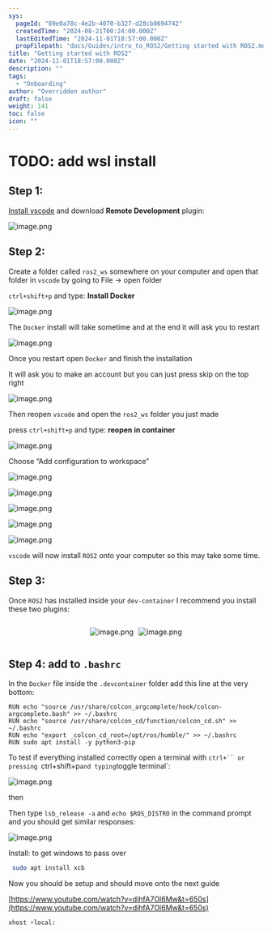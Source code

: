 ```yaml
---
sys:
  pageId: "89e0a78c-4e2b-4070-b327-d28cb0694742"
  createdTime: "2024-08-21T00:24:00.000Z"
  lastEditedTime: "2024-11-01T18:57:00.000Z"
  propFilepath: "docs/Guides/intro_to_ROS2/Getting started with ROS2.md"
title: "Getting started with ROS2"
date: "2024-11-01T18:57:00.000Z"
description: ""
tags:
  - "Onboarding"
author: "Overridden author"
draft: false
weight: 141
toc: false
icon: ""
---
```


# TODO: add wsl install

## Step 1:

[Install vscode](https://code.visualstudio.com/download) and download **Remote Development** plugin:

![image.png](https://prod-files-secure.s3.us-west-2.amazonaws.com/d518164a-d88e-44d1-a4ee-3adb3bd8bce0/efb52993-1881-4a40-b95e-6f020334f022/image.png?X-Amz-Algorithm=AWS4-HMAC-SHA256&X-Amz-Content-Sha256=UNSIGNED-PAYLOAD&X-Amz-Credential=ASIAZI2LB466TRZ7QNOK%2F20250403%2Fus-west-2%2Fs3%2Faws4_request&X-Amz-Date=20250403T070903Z&X-Amz-Expires=3600&X-Amz-Security-Token=IQoJb3JpZ2luX2VjEH8aCXVzLXdlc3QtMiJIMEYCIQDEdzudUovNyMAc7HAbQBtPTh5VJeDtPYNJtIVCxSGn2gIhAJhAnf9OgjJv5J%2BgtuolPTA3Jw80RS9NpsbmCTR8TqO5KogECOj%2F%2F%2F%2F%2F%2F%2F%2F%2F%2FwEQABoMNjM3NDIzMTgzODA1Igz7PVSnjDENvrtgITwq3AMRgBHv8ETBuDIJuOZi4ahouI2MER7uLsr7%2F3Ehp9KoKOAojmMNhp%2FyqITlTP6klwsJvKkeaxu%2FeT8LbKexoJwPD%2BneYo051tnRKvwHQ%2Bb9%2BFN2BZsk%2B%2FolhKNWzSgt%2BX0facmslPVefBle2VA9R%2F%2BzLzcv6nLl21uyzpGz%2BtCSucq9X7pMT0xrI8A%2F86dkV9fMEOzu9f%2FN26PKL0twiTlYLt6Ob88jLulCAPaP8tPYoW7eDDZ18EFIZ0O5Ty7H1EgbloiRyoBGXBGMvl2imJx2ICiZKkc7cWE%2BmEHq9rdR2Z6NkBJtDNX9d4VX0LFri27lC%2FGIyl7Hym7Stv2xgBoCjAbXn1n%2BG3eZ%2B2ZiMu2WhEhnIeQyqw2zxSj%2FDqRsZjDfG%2B%2BzOqOjAPwbiZmUhlciQ3EXKR6zpRmDKP0pUam8PLhHiDgF0amaw7kHpAljbMkvWrGm20%2Fh4pL7deWV%2Bj%2Fl8TmjybxI45EH2iVKO57B3imcdIJf6YA6ocyeGgW%2Boc4m7dTSgXQ32xeSahq8tPD%2Fg6lmMcCS%2Bb7zHCsBg2ic2r6AIYsrGIbJpQHv17Udykh3yRmjLMcpIiNuq2I7ugxcKKUi4qaEFAOVSg7%2BkvxMR2%2B5WKhw%2B3NMV8H8pDDv4Li%2FBjqkAYVCST8oKm3OIXpKxAf7qv4fODwe89CzgybP3oQbRwIw4In3nGT7bYSCbEQwwh4MKtINuixhmiChDIBUl3WFA3RkfNtES8kbynPdZeXd%2FOBy7GvDzekfdi0w4oM18sgTW%2F1sbgrE35niWD%2FeIxumQ3cdjubtSHKK8vrcqObCD9BRdXSsu%2BOivu4iIhAIRP95tFVbcbTG9wUv1xLQGYOtetl%2FQV78&X-Amz-Signature=10ae40ef6eb595a41999302e4b5a957cdca610364b2f7cf4de72aae223d5f74c&X-Amz-SignedHeaders=host&x-id=GetObject)

## Step 2:

Create a folder called `ros2_ws` somewhere on your computer and open that folder in `vscode` by going to File → open folder 

`ctrl+shift+p` and type: **Install Docker**

![image.png](https://prod-files-secure.s3.us-west-2.amazonaws.com/d518164a-d88e-44d1-a4ee-3adb3bd8bce0/2269dc0e-1cd5-47ff-bceb-c04ad9b2eab0/image.png?X-Amz-Algorithm=AWS4-HMAC-SHA256&X-Amz-Content-Sha256=UNSIGNED-PAYLOAD&X-Amz-Credential=ASIAZI2LB466TRZ7QNOK%2F20250403%2Fus-west-2%2Fs3%2Faws4_request&X-Amz-Date=20250403T070903Z&X-Amz-Expires=3600&X-Amz-Security-Token=IQoJb3JpZ2luX2VjEH8aCXVzLXdlc3QtMiJIMEYCIQDEdzudUovNyMAc7HAbQBtPTh5VJeDtPYNJtIVCxSGn2gIhAJhAnf9OgjJv5J%2BgtuolPTA3Jw80RS9NpsbmCTR8TqO5KogECOj%2F%2F%2F%2F%2F%2F%2F%2F%2F%2FwEQABoMNjM3NDIzMTgzODA1Igz7PVSnjDENvrtgITwq3AMRgBHv8ETBuDIJuOZi4ahouI2MER7uLsr7%2F3Ehp9KoKOAojmMNhp%2FyqITlTP6klwsJvKkeaxu%2FeT8LbKexoJwPD%2BneYo051tnRKvwHQ%2Bb9%2BFN2BZsk%2B%2FolhKNWzSgt%2BX0facmslPVefBle2VA9R%2F%2BzLzcv6nLl21uyzpGz%2BtCSucq9X7pMT0xrI8A%2F86dkV9fMEOzu9f%2FN26PKL0twiTlYLt6Ob88jLulCAPaP8tPYoW7eDDZ18EFIZ0O5Ty7H1EgbloiRyoBGXBGMvl2imJx2ICiZKkc7cWE%2BmEHq9rdR2Z6NkBJtDNX9d4VX0LFri27lC%2FGIyl7Hym7Stv2xgBoCjAbXn1n%2BG3eZ%2B2ZiMu2WhEhnIeQyqw2zxSj%2FDqRsZjDfG%2B%2BzOqOjAPwbiZmUhlciQ3EXKR6zpRmDKP0pUam8PLhHiDgF0amaw7kHpAljbMkvWrGm20%2Fh4pL7deWV%2Bj%2Fl8TmjybxI45EH2iVKO57B3imcdIJf6YA6ocyeGgW%2Boc4m7dTSgXQ32xeSahq8tPD%2Fg6lmMcCS%2Bb7zHCsBg2ic2r6AIYsrGIbJpQHv17Udykh3yRmjLMcpIiNuq2I7ugxcKKUi4qaEFAOVSg7%2BkvxMR2%2B5WKhw%2B3NMV8H8pDDv4Li%2FBjqkAYVCST8oKm3OIXpKxAf7qv4fODwe89CzgybP3oQbRwIw4In3nGT7bYSCbEQwwh4MKtINuixhmiChDIBUl3WFA3RkfNtES8kbynPdZeXd%2FOBy7GvDzekfdi0w4oM18sgTW%2F1sbgrE35niWD%2FeIxumQ3cdjubtSHKK8vrcqObCD9BRdXSsu%2BOivu4iIhAIRP95tFVbcbTG9wUv1xLQGYOtetl%2FQV78&X-Amz-Signature=87db9d8a9bf9dc1ccea3eee588ea0b67d96dca8e36b4b0622b3beb37a96a79c0&X-Amz-SignedHeaders=host&x-id=GetObject)

The `Docker` install will take sometime and at the end it will ask you to restart

![image.png](https://prod-files-secure.s3.us-west-2.amazonaws.com/d518164a-d88e-44d1-a4ee-3adb3bd8bce0/ed233f78-be33-4b1f-b89c-9c346c0e961e/image.png?X-Amz-Algorithm=AWS4-HMAC-SHA256&X-Amz-Content-Sha256=UNSIGNED-PAYLOAD&X-Amz-Credential=ASIAZI2LB466TRZ7QNOK%2F20250403%2Fus-west-2%2Fs3%2Faws4_request&X-Amz-Date=20250403T070903Z&X-Amz-Expires=3600&X-Amz-Security-Token=IQoJb3JpZ2luX2VjEH8aCXVzLXdlc3QtMiJIMEYCIQDEdzudUovNyMAc7HAbQBtPTh5VJeDtPYNJtIVCxSGn2gIhAJhAnf9OgjJv5J%2BgtuolPTA3Jw80RS9NpsbmCTR8TqO5KogECOj%2F%2F%2F%2F%2F%2F%2F%2F%2F%2FwEQABoMNjM3NDIzMTgzODA1Igz7PVSnjDENvrtgITwq3AMRgBHv8ETBuDIJuOZi4ahouI2MER7uLsr7%2F3Ehp9KoKOAojmMNhp%2FyqITlTP6klwsJvKkeaxu%2FeT8LbKexoJwPD%2BneYo051tnRKvwHQ%2Bb9%2BFN2BZsk%2B%2FolhKNWzSgt%2BX0facmslPVefBle2VA9R%2F%2BzLzcv6nLl21uyzpGz%2BtCSucq9X7pMT0xrI8A%2F86dkV9fMEOzu9f%2FN26PKL0twiTlYLt6Ob88jLulCAPaP8tPYoW7eDDZ18EFIZ0O5Ty7H1EgbloiRyoBGXBGMvl2imJx2ICiZKkc7cWE%2BmEHq9rdR2Z6NkBJtDNX9d4VX0LFri27lC%2FGIyl7Hym7Stv2xgBoCjAbXn1n%2BG3eZ%2B2ZiMu2WhEhnIeQyqw2zxSj%2FDqRsZjDfG%2B%2BzOqOjAPwbiZmUhlciQ3EXKR6zpRmDKP0pUam8PLhHiDgF0amaw7kHpAljbMkvWrGm20%2Fh4pL7deWV%2Bj%2Fl8TmjybxI45EH2iVKO57B3imcdIJf6YA6ocyeGgW%2Boc4m7dTSgXQ32xeSahq8tPD%2Fg6lmMcCS%2Bb7zHCsBg2ic2r6AIYsrGIbJpQHv17Udykh3yRmjLMcpIiNuq2I7ugxcKKUi4qaEFAOVSg7%2BkvxMR2%2B5WKhw%2B3NMV8H8pDDv4Li%2FBjqkAYVCST8oKm3OIXpKxAf7qv4fODwe89CzgybP3oQbRwIw4In3nGT7bYSCbEQwwh4MKtINuixhmiChDIBUl3WFA3RkfNtES8kbynPdZeXd%2FOBy7GvDzekfdi0w4oM18sgTW%2F1sbgrE35niWD%2FeIxumQ3cdjubtSHKK8vrcqObCD9BRdXSsu%2BOivu4iIhAIRP95tFVbcbTG9wUv1xLQGYOtetl%2FQV78&X-Amz-Signature=b0b9b7c2b06e6256b2882a7d79392de8509be60f35d4ea3fc282fcc5c4ce0039&X-Amz-SignedHeaders=host&x-id=GetObject)

Once you restart open `Docker` and finish the installation

It will ask you to make an account but you can just press skip on the top right

![image.png](https://prod-files-secure.s3.us-west-2.amazonaws.com/d518164a-d88e-44d1-a4ee-3adb3bd8bce0/21010ad9-1659-4fd9-9f59-9932a09b2a3d/image.png?X-Amz-Algorithm=AWS4-HMAC-SHA256&X-Amz-Content-Sha256=UNSIGNED-PAYLOAD&X-Amz-Credential=ASIAZI2LB466TRZ7QNOK%2F20250403%2Fus-west-2%2Fs3%2Faws4_request&X-Amz-Date=20250403T070903Z&X-Amz-Expires=3600&X-Amz-Security-Token=IQoJb3JpZ2luX2VjEH8aCXVzLXdlc3QtMiJIMEYCIQDEdzudUovNyMAc7HAbQBtPTh5VJeDtPYNJtIVCxSGn2gIhAJhAnf9OgjJv5J%2BgtuolPTA3Jw80RS9NpsbmCTR8TqO5KogECOj%2F%2F%2F%2F%2F%2F%2F%2F%2F%2FwEQABoMNjM3NDIzMTgzODA1Igz7PVSnjDENvrtgITwq3AMRgBHv8ETBuDIJuOZi4ahouI2MER7uLsr7%2F3Ehp9KoKOAojmMNhp%2FyqITlTP6klwsJvKkeaxu%2FeT8LbKexoJwPD%2BneYo051tnRKvwHQ%2Bb9%2BFN2BZsk%2B%2FolhKNWzSgt%2BX0facmslPVefBle2VA9R%2F%2BzLzcv6nLl21uyzpGz%2BtCSucq9X7pMT0xrI8A%2F86dkV9fMEOzu9f%2FN26PKL0twiTlYLt6Ob88jLulCAPaP8tPYoW7eDDZ18EFIZ0O5Ty7H1EgbloiRyoBGXBGMvl2imJx2ICiZKkc7cWE%2BmEHq9rdR2Z6NkBJtDNX9d4VX0LFri27lC%2FGIyl7Hym7Stv2xgBoCjAbXn1n%2BG3eZ%2B2ZiMu2WhEhnIeQyqw2zxSj%2FDqRsZjDfG%2B%2BzOqOjAPwbiZmUhlciQ3EXKR6zpRmDKP0pUam8PLhHiDgF0amaw7kHpAljbMkvWrGm20%2Fh4pL7deWV%2Bj%2Fl8TmjybxI45EH2iVKO57B3imcdIJf6YA6ocyeGgW%2Boc4m7dTSgXQ32xeSahq8tPD%2Fg6lmMcCS%2Bb7zHCsBg2ic2r6AIYsrGIbJpQHv17Udykh3yRmjLMcpIiNuq2I7ugxcKKUi4qaEFAOVSg7%2BkvxMR2%2B5WKhw%2B3NMV8H8pDDv4Li%2FBjqkAYVCST8oKm3OIXpKxAf7qv4fODwe89CzgybP3oQbRwIw4In3nGT7bYSCbEQwwh4MKtINuixhmiChDIBUl3WFA3RkfNtES8kbynPdZeXd%2FOBy7GvDzekfdi0w4oM18sgTW%2F1sbgrE35niWD%2FeIxumQ3cdjubtSHKK8vrcqObCD9BRdXSsu%2BOivu4iIhAIRP95tFVbcbTG9wUv1xLQGYOtetl%2FQV78&X-Amz-Signature=f50af72398f16ba297e6c2c539062f85131085d831de660e501d5e4de7f25fce&X-Amz-SignedHeaders=host&x-id=GetObject)

Then reopen `vscode` and open the `ros2_ws` folder you just made

press `ctrl+shift+p` and type: **reopen in container**

![image.png](https://prod-files-secure.s3.us-west-2.amazonaws.com/d518164a-d88e-44d1-a4ee-3adb3bd8bce0/4e93b8c2-41ad-488c-8095-c74205196118/image.png?X-Amz-Algorithm=AWS4-HMAC-SHA256&X-Amz-Content-Sha256=UNSIGNED-PAYLOAD&X-Amz-Credential=ASIAZI2LB466TRZ7QNOK%2F20250403%2Fus-west-2%2Fs3%2Faws4_request&X-Amz-Date=20250403T070903Z&X-Amz-Expires=3600&X-Amz-Security-Token=IQoJb3JpZ2luX2VjEH8aCXVzLXdlc3QtMiJIMEYCIQDEdzudUovNyMAc7HAbQBtPTh5VJeDtPYNJtIVCxSGn2gIhAJhAnf9OgjJv5J%2BgtuolPTA3Jw80RS9NpsbmCTR8TqO5KogECOj%2F%2F%2F%2F%2F%2F%2F%2F%2F%2FwEQABoMNjM3NDIzMTgzODA1Igz7PVSnjDENvrtgITwq3AMRgBHv8ETBuDIJuOZi4ahouI2MER7uLsr7%2F3Ehp9KoKOAojmMNhp%2FyqITlTP6klwsJvKkeaxu%2FeT8LbKexoJwPD%2BneYo051tnRKvwHQ%2Bb9%2BFN2BZsk%2B%2FolhKNWzSgt%2BX0facmslPVefBle2VA9R%2F%2BzLzcv6nLl21uyzpGz%2BtCSucq9X7pMT0xrI8A%2F86dkV9fMEOzu9f%2FN26PKL0twiTlYLt6Ob88jLulCAPaP8tPYoW7eDDZ18EFIZ0O5Ty7H1EgbloiRyoBGXBGMvl2imJx2ICiZKkc7cWE%2BmEHq9rdR2Z6NkBJtDNX9d4VX0LFri27lC%2FGIyl7Hym7Stv2xgBoCjAbXn1n%2BG3eZ%2B2ZiMu2WhEhnIeQyqw2zxSj%2FDqRsZjDfG%2B%2BzOqOjAPwbiZmUhlciQ3EXKR6zpRmDKP0pUam8PLhHiDgF0amaw7kHpAljbMkvWrGm20%2Fh4pL7deWV%2Bj%2Fl8TmjybxI45EH2iVKO57B3imcdIJf6YA6ocyeGgW%2Boc4m7dTSgXQ32xeSahq8tPD%2Fg6lmMcCS%2Bb7zHCsBg2ic2r6AIYsrGIbJpQHv17Udykh3yRmjLMcpIiNuq2I7ugxcKKUi4qaEFAOVSg7%2BkvxMR2%2B5WKhw%2B3NMV8H8pDDv4Li%2FBjqkAYVCST8oKm3OIXpKxAf7qv4fODwe89CzgybP3oQbRwIw4In3nGT7bYSCbEQwwh4MKtINuixhmiChDIBUl3WFA3RkfNtES8kbynPdZeXd%2FOBy7GvDzekfdi0w4oM18sgTW%2F1sbgrE35niWD%2FeIxumQ3cdjubtSHKK8vrcqObCD9BRdXSsu%2BOivu4iIhAIRP95tFVbcbTG9wUv1xLQGYOtetl%2FQV78&X-Amz-Signature=3a2609e5755633e18c0ba166c14d9a2440971102b95b8e373b9a18c8f17b3e13&X-Amz-SignedHeaders=host&x-id=GetObject)

Choose “Add configuration to workspace”

![image.png](https://prod-files-secure.s3.us-west-2.amazonaws.com/d518164a-d88e-44d1-a4ee-3adb3bd8bce0/9560b282-5060-4989-ba37-97e7b2c22476/image.png?X-Amz-Algorithm=AWS4-HMAC-SHA256&X-Amz-Content-Sha256=UNSIGNED-PAYLOAD&X-Amz-Credential=ASIAZI2LB466TRZ7QNOK%2F20250403%2Fus-west-2%2Fs3%2Faws4_request&X-Amz-Date=20250403T070903Z&X-Amz-Expires=3600&X-Amz-Security-Token=IQoJb3JpZ2luX2VjEH8aCXVzLXdlc3QtMiJIMEYCIQDEdzudUovNyMAc7HAbQBtPTh5VJeDtPYNJtIVCxSGn2gIhAJhAnf9OgjJv5J%2BgtuolPTA3Jw80RS9NpsbmCTR8TqO5KogECOj%2F%2F%2F%2F%2F%2F%2F%2F%2F%2FwEQABoMNjM3NDIzMTgzODA1Igz7PVSnjDENvrtgITwq3AMRgBHv8ETBuDIJuOZi4ahouI2MER7uLsr7%2F3Ehp9KoKOAojmMNhp%2FyqITlTP6klwsJvKkeaxu%2FeT8LbKexoJwPD%2BneYo051tnRKvwHQ%2Bb9%2BFN2BZsk%2B%2FolhKNWzSgt%2BX0facmslPVefBle2VA9R%2F%2BzLzcv6nLl21uyzpGz%2BtCSucq9X7pMT0xrI8A%2F86dkV9fMEOzu9f%2FN26PKL0twiTlYLt6Ob88jLulCAPaP8tPYoW7eDDZ18EFIZ0O5Ty7H1EgbloiRyoBGXBGMvl2imJx2ICiZKkc7cWE%2BmEHq9rdR2Z6NkBJtDNX9d4VX0LFri27lC%2FGIyl7Hym7Stv2xgBoCjAbXn1n%2BG3eZ%2B2ZiMu2WhEhnIeQyqw2zxSj%2FDqRsZjDfG%2B%2BzOqOjAPwbiZmUhlciQ3EXKR6zpRmDKP0pUam8PLhHiDgF0amaw7kHpAljbMkvWrGm20%2Fh4pL7deWV%2Bj%2Fl8TmjybxI45EH2iVKO57B3imcdIJf6YA6ocyeGgW%2Boc4m7dTSgXQ32xeSahq8tPD%2Fg6lmMcCS%2Bb7zHCsBg2ic2r6AIYsrGIbJpQHv17Udykh3yRmjLMcpIiNuq2I7ugxcKKUi4qaEFAOVSg7%2BkvxMR2%2B5WKhw%2B3NMV8H8pDDv4Li%2FBjqkAYVCST8oKm3OIXpKxAf7qv4fODwe89CzgybP3oQbRwIw4In3nGT7bYSCbEQwwh4MKtINuixhmiChDIBUl3WFA3RkfNtES8kbynPdZeXd%2FOBy7GvDzekfdi0w4oM18sgTW%2F1sbgrE35niWD%2FeIxumQ3cdjubtSHKK8vrcqObCD9BRdXSsu%2BOivu4iIhAIRP95tFVbcbTG9wUv1xLQGYOtetl%2FQV78&X-Amz-Signature=0033af3b78ea75f8d003a6f88e95204aa9d886952ba998dd19c4a133668bd419&X-Amz-SignedHeaders=host&x-id=GetObject)

![image.png](https://prod-files-secure.s3.us-west-2.amazonaws.com/d518164a-d88e-44d1-a4ee-3adb3bd8bce0/2ee63f81-886b-48e8-a553-dc6e5eac99e4/image.png?X-Amz-Algorithm=AWS4-HMAC-SHA256&X-Amz-Content-Sha256=UNSIGNED-PAYLOAD&X-Amz-Credential=ASIAZI2LB466TRZ7QNOK%2F20250403%2Fus-west-2%2Fs3%2Faws4_request&X-Amz-Date=20250403T070903Z&X-Amz-Expires=3600&X-Amz-Security-Token=IQoJb3JpZ2luX2VjEH8aCXVzLXdlc3QtMiJIMEYCIQDEdzudUovNyMAc7HAbQBtPTh5VJeDtPYNJtIVCxSGn2gIhAJhAnf9OgjJv5J%2BgtuolPTA3Jw80RS9NpsbmCTR8TqO5KogECOj%2F%2F%2F%2F%2F%2F%2F%2F%2F%2FwEQABoMNjM3NDIzMTgzODA1Igz7PVSnjDENvrtgITwq3AMRgBHv8ETBuDIJuOZi4ahouI2MER7uLsr7%2F3Ehp9KoKOAojmMNhp%2FyqITlTP6klwsJvKkeaxu%2FeT8LbKexoJwPD%2BneYo051tnRKvwHQ%2Bb9%2BFN2BZsk%2B%2FolhKNWzSgt%2BX0facmslPVefBle2VA9R%2F%2BzLzcv6nLl21uyzpGz%2BtCSucq9X7pMT0xrI8A%2F86dkV9fMEOzu9f%2FN26PKL0twiTlYLt6Ob88jLulCAPaP8tPYoW7eDDZ18EFIZ0O5Ty7H1EgbloiRyoBGXBGMvl2imJx2ICiZKkc7cWE%2BmEHq9rdR2Z6NkBJtDNX9d4VX0LFri27lC%2FGIyl7Hym7Stv2xgBoCjAbXn1n%2BG3eZ%2B2ZiMu2WhEhnIeQyqw2zxSj%2FDqRsZjDfG%2B%2BzOqOjAPwbiZmUhlciQ3EXKR6zpRmDKP0pUam8PLhHiDgF0amaw7kHpAljbMkvWrGm20%2Fh4pL7deWV%2Bj%2Fl8TmjybxI45EH2iVKO57B3imcdIJf6YA6ocyeGgW%2Boc4m7dTSgXQ32xeSahq8tPD%2Fg6lmMcCS%2Bb7zHCsBg2ic2r6AIYsrGIbJpQHv17Udykh3yRmjLMcpIiNuq2I7ugxcKKUi4qaEFAOVSg7%2BkvxMR2%2B5WKhw%2B3NMV8H8pDDv4Li%2FBjqkAYVCST8oKm3OIXpKxAf7qv4fODwe89CzgybP3oQbRwIw4In3nGT7bYSCbEQwwh4MKtINuixhmiChDIBUl3WFA3RkfNtES8kbynPdZeXd%2FOBy7GvDzekfdi0w4oM18sgTW%2F1sbgrE35niWD%2FeIxumQ3cdjubtSHKK8vrcqObCD9BRdXSsu%2BOivu4iIhAIRP95tFVbcbTG9wUv1xLQGYOtetl%2FQV78&X-Amz-Signature=784a99cc8ff6c2fd87cfa410abde940a27d85e7ebc67fe71642aeffc6b847767&X-Amz-SignedHeaders=host&x-id=GetObject)

![image.png](https://prod-files-secure.s3.us-west-2.amazonaws.com/d518164a-d88e-44d1-a4ee-3adb3bd8bce0/ae1580b2-b048-407e-aed9-b584224a7a04/image.png?X-Amz-Algorithm=AWS4-HMAC-SHA256&X-Amz-Content-Sha256=UNSIGNED-PAYLOAD&X-Amz-Credential=ASIAZI2LB466TRZ7QNOK%2F20250403%2Fus-west-2%2Fs3%2Faws4_request&X-Amz-Date=20250403T070903Z&X-Amz-Expires=3600&X-Amz-Security-Token=IQoJb3JpZ2luX2VjEH8aCXVzLXdlc3QtMiJIMEYCIQDEdzudUovNyMAc7HAbQBtPTh5VJeDtPYNJtIVCxSGn2gIhAJhAnf9OgjJv5J%2BgtuolPTA3Jw80RS9NpsbmCTR8TqO5KogECOj%2F%2F%2F%2F%2F%2F%2F%2F%2F%2FwEQABoMNjM3NDIzMTgzODA1Igz7PVSnjDENvrtgITwq3AMRgBHv8ETBuDIJuOZi4ahouI2MER7uLsr7%2F3Ehp9KoKOAojmMNhp%2FyqITlTP6klwsJvKkeaxu%2FeT8LbKexoJwPD%2BneYo051tnRKvwHQ%2Bb9%2BFN2BZsk%2B%2FolhKNWzSgt%2BX0facmslPVefBle2VA9R%2F%2BzLzcv6nLl21uyzpGz%2BtCSucq9X7pMT0xrI8A%2F86dkV9fMEOzu9f%2FN26PKL0twiTlYLt6Ob88jLulCAPaP8tPYoW7eDDZ18EFIZ0O5Ty7H1EgbloiRyoBGXBGMvl2imJx2ICiZKkc7cWE%2BmEHq9rdR2Z6NkBJtDNX9d4VX0LFri27lC%2FGIyl7Hym7Stv2xgBoCjAbXn1n%2BG3eZ%2B2ZiMu2WhEhnIeQyqw2zxSj%2FDqRsZjDfG%2B%2BzOqOjAPwbiZmUhlciQ3EXKR6zpRmDKP0pUam8PLhHiDgF0amaw7kHpAljbMkvWrGm20%2Fh4pL7deWV%2Bj%2Fl8TmjybxI45EH2iVKO57B3imcdIJf6YA6ocyeGgW%2Boc4m7dTSgXQ32xeSahq8tPD%2Fg6lmMcCS%2Bb7zHCsBg2ic2r6AIYsrGIbJpQHv17Udykh3yRmjLMcpIiNuq2I7ugxcKKUi4qaEFAOVSg7%2BkvxMR2%2B5WKhw%2B3NMV8H8pDDv4Li%2FBjqkAYVCST8oKm3OIXpKxAf7qv4fODwe89CzgybP3oQbRwIw4In3nGT7bYSCbEQwwh4MKtINuixhmiChDIBUl3WFA3RkfNtES8kbynPdZeXd%2FOBy7GvDzekfdi0w4oM18sgTW%2F1sbgrE35niWD%2FeIxumQ3cdjubtSHKK8vrcqObCD9BRdXSsu%2BOivu4iIhAIRP95tFVbcbTG9wUv1xLQGYOtetl%2FQV78&X-Amz-Signature=61c18ebc7809142563cd86651f109d644c25603819d53730a0a26c89fa308bae&X-Amz-SignedHeaders=host&x-id=GetObject)

![image.png](https://prod-files-secure.s3.us-west-2.amazonaws.com/d518164a-d88e-44d1-a4ee-3adb3bd8bce0/53255b28-f75e-430f-b9e3-c0ac8577e42b/image.png?X-Amz-Algorithm=AWS4-HMAC-SHA256&X-Amz-Content-Sha256=UNSIGNED-PAYLOAD&X-Amz-Credential=ASIAZI2LB466TRZ7QNOK%2F20250403%2Fus-west-2%2Fs3%2Faws4_request&X-Amz-Date=20250403T070903Z&X-Amz-Expires=3600&X-Amz-Security-Token=IQoJb3JpZ2luX2VjEH8aCXVzLXdlc3QtMiJIMEYCIQDEdzudUovNyMAc7HAbQBtPTh5VJeDtPYNJtIVCxSGn2gIhAJhAnf9OgjJv5J%2BgtuolPTA3Jw80RS9NpsbmCTR8TqO5KogECOj%2F%2F%2F%2F%2F%2F%2F%2F%2F%2FwEQABoMNjM3NDIzMTgzODA1Igz7PVSnjDENvrtgITwq3AMRgBHv8ETBuDIJuOZi4ahouI2MER7uLsr7%2F3Ehp9KoKOAojmMNhp%2FyqITlTP6klwsJvKkeaxu%2FeT8LbKexoJwPD%2BneYo051tnRKvwHQ%2Bb9%2BFN2BZsk%2B%2FolhKNWzSgt%2BX0facmslPVefBle2VA9R%2F%2BzLzcv6nLl21uyzpGz%2BtCSucq9X7pMT0xrI8A%2F86dkV9fMEOzu9f%2FN26PKL0twiTlYLt6Ob88jLulCAPaP8tPYoW7eDDZ18EFIZ0O5Ty7H1EgbloiRyoBGXBGMvl2imJx2ICiZKkc7cWE%2BmEHq9rdR2Z6NkBJtDNX9d4VX0LFri27lC%2FGIyl7Hym7Stv2xgBoCjAbXn1n%2BG3eZ%2B2ZiMu2WhEhnIeQyqw2zxSj%2FDqRsZjDfG%2B%2BzOqOjAPwbiZmUhlciQ3EXKR6zpRmDKP0pUam8PLhHiDgF0amaw7kHpAljbMkvWrGm20%2Fh4pL7deWV%2Bj%2Fl8TmjybxI45EH2iVKO57B3imcdIJf6YA6ocyeGgW%2Boc4m7dTSgXQ32xeSahq8tPD%2Fg6lmMcCS%2Bb7zHCsBg2ic2r6AIYsrGIbJpQHv17Udykh3yRmjLMcpIiNuq2I7ugxcKKUi4qaEFAOVSg7%2BkvxMR2%2B5WKhw%2B3NMV8H8pDDv4Li%2FBjqkAYVCST8oKm3OIXpKxAf7qv4fODwe89CzgybP3oQbRwIw4In3nGT7bYSCbEQwwh4MKtINuixhmiChDIBUl3WFA3RkfNtES8kbynPdZeXd%2FOBy7GvDzekfdi0w4oM18sgTW%2F1sbgrE35niWD%2FeIxumQ3cdjubtSHKK8vrcqObCD9BRdXSsu%2BOivu4iIhAIRP95tFVbcbTG9wUv1xLQGYOtetl%2FQV78&X-Amz-Signature=90269dfa0b9a6d5c7a3e9b0f76610930c00fcd412c5fafe125329b0384fbaccb&X-Amz-SignedHeaders=host&x-id=GetObject)

![image.png](https://prod-files-secure.s3.us-west-2.amazonaws.com/d518164a-d88e-44d1-a4ee-3adb3bd8bce0/7c562767-5af9-4ffb-97d1-327bcdf4ee00/image.png?X-Amz-Algorithm=AWS4-HMAC-SHA256&X-Amz-Content-Sha256=UNSIGNED-PAYLOAD&X-Amz-Credential=ASIAZI2LB466TRZ7QNOK%2F20250403%2Fus-west-2%2Fs3%2Faws4_request&X-Amz-Date=20250403T070903Z&X-Amz-Expires=3600&X-Amz-Security-Token=IQoJb3JpZ2luX2VjEH8aCXVzLXdlc3QtMiJIMEYCIQDEdzudUovNyMAc7HAbQBtPTh5VJeDtPYNJtIVCxSGn2gIhAJhAnf9OgjJv5J%2BgtuolPTA3Jw80RS9NpsbmCTR8TqO5KogECOj%2F%2F%2F%2F%2F%2F%2F%2F%2F%2FwEQABoMNjM3NDIzMTgzODA1Igz7PVSnjDENvrtgITwq3AMRgBHv8ETBuDIJuOZi4ahouI2MER7uLsr7%2F3Ehp9KoKOAojmMNhp%2FyqITlTP6klwsJvKkeaxu%2FeT8LbKexoJwPD%2BneYo051tnRKvwHQ%2Bb9%2BFN2BZsk%2B%2FolhKNWzSgt%2BX0facmslPVefBle2VA9R%2F%2BzLzcv6nLl21uyzpGz%2BtCSucq9X7pMT0xrI8A%2F86dkV9fMEOzu9f%2FN26PKL0twiTlYLt6Ob88jLulCAPaP8tPYoW7eDDZ18EFIZ0O5Ty7H1EgbloiRyoBGXBGMvl2imJx2ICiZKkc7cWE%2BmEHq9rdR2Z6NkBJtDNX9d4VX0LFri27lC%2FGIyl7Hym7Stv2xgBoCjAbXn1n%2BG3eZ%2B2ZiMu2WhEhnIeQyqw2zxSj%2FDqRsZjDfG%2B%2BzOqOjAPwbiZmUhlciQ3EXKR6zpRmDKP0pUam8PLhHiDgF0amaw7kHpAljbMkvWrGm20%2Fh4pL7deWV%2Bj%2Fl8TmjybxI45EH2iVKO57B3imcdIJf6YA6ocyeGgW%2Boc4m7dTSgXQ32xeSahq8tPD%2Fg6lmMcCS%2Bb7zHCsBg2ic2r6AIYsrGIbJpQHv17Udykh3yRmjLMcpIiNuq2I7ugxcKKUi4qaEFAOVSg7%2BkvxMR2%2B5WKhw%2B3NMV8H8pDDv4Li%2FBjqkAYVCST8oKm3OIXpKxAf7qv4fODwe89CzgybP3oQbRwIw4In3nGT7bYSCbEQwwh4MKtINuixhmiChDIBUl3WFA3RkfNtES8kbynPdZeXd%2FOBy7GvDzekfdi0w4oM18sgTW%2F1sbgrE35niWD%2FeIxumQ3cdjubtSHKK8vrcqObCD9BRdXSsu%2BOivu4iIhAIRP95tFVbcbTG9wUv1xLQGYOtetl%2FQV78&X-Amz-Signature=a8f3b03bd5fc03353b7a5f963cd5a0466d086258480efcaa454f90eb5c50f4ec&X-Amz-SignedHeaders=host&x-id=GetObject)

`vscode` will now install `ROS2` onto your computer so this may take some time.

## Step 3:

Once `ROS2` has installed inside your `dev-container` I recommend you install these two plugins:

<div style="display: flex;flex-direction: row; column-gap:10px; max-width: 630px;justify-content: center;">
<div>

![image.png](https://prod-files-secure.s3.us-west-2.amazonaws.com/d518164a-d88e-44d1-a4ee-3adb3bd8bce0/3fc3d550-5a54-4ba1-ba6b-faa01cdb7369/image.png?X-Amz-Algorithm=AWS4-HMAC-SHA256&X-Amz-Content-Sha256=UNSIGNED-PAYLOAD&X-Amz-Credential=ASIAZI2LB46672EAUN3R%2F20250403%2Fus-west-2%2Fs3%2Faws4_request&X-Amz-Date=20250403T070904Z&X-Amz-Expires=3600&X-Amz-Security-Token=IQoJb3JpZ2luX2VjEH8aCXVzLXdlc3QtMiJHMEUCIAh3jEmC9tCxJ%2F%2Bzk4oE30ZRf2qgJCyc0VoIFxMbc0rSAiEA3i0YMVJPzxC%2Bw9lX0m%2FP1heVdLvoJTa243%2BLT6oHrHYqiAQI6P%2F%2F%2F%2F%2F%2F%2F%2F%2F%2FARAAGgw2Mzc0MjMxODM4MDUiDMu0jofwCLMRypf1byrcAy5k3tgHYn6wLttrIAaH6hZqbRb8Loksh8CraLQ1RfGqmnXmtSK44ZAG%2FTIfS2Cz2v1tqZQiDMy%2FQ6Yb9ZdaNcIuJzCoEXF6iIB5dKaC6fMx%2BJu0FU4DfTh298xxzSGxRpJ9PBKEa7LwnRpWDuvvSmrkCO%2B6W1lseWb%2Bdv9Om4TwCidUdblBRw9oPu6sJHb9bz8wK171CibkyEzavFXkAfg%2FRs%2B4AakXGdX1yfOe8T0tgJCaAZLEFAuVoIO0uWdXCiJe5Mmp2PFADUj15fYwyJH4yWFTyxKmtQtBykOXWOtJEAwv08bx9ReKNkub%2FL6zgg%2BqyBP7ZjN9jl4xtH81cym6%2BQC1YCVxhzEnNOB22JA%2F9kD5FWVNS89QTWoxmNhYLFaX9eFqP1E5adsconZB1H6lSzrvve0jdeOSWr4IuZHDxB%2BcsA%2BhpIJmjUn7LMNULlLjVJ9AeisyyTc%2BJhm6GLeukAmXMYSA9caUNqVF%2BLMX7G8XjSEVs2u%2FGVWXYRVYdZuQHcN2Eiv5lbAoXxGSzZpMhSa1yNhmlsynlQi7CvSRyIQMAJm%2F9WOw9t%2FRsW1qtgMQO03utsf%2FpLjKLWFq4LUjLkc4VKAiBSBQaTnqI%2Fm%2B159drNJtCpuo9g8FML%2FhuL8GOqUB0CaWOLEyo7rFKpvAPm2GA9FfVr8qIWawmsBCzM%2B7YisES2%2F%2Bd7G7snaObaRYfEhtBaghEPdAq0N%2B2iwOAIIbAL0ATTFaGwlFQaHly8na7EpuTAl%2BECe%2FdZe3gpBn1CEd40FvS%2BuJBWJH8F%2FhASgprFe8Ay%2FWY9kXLZLUWzZIf06Bgm1hT5d2GAij8apIzNjOP5sZoYAyqBeq2TMXA%2BaODupcJplM&X-Amz-Signature=a85901806c791446cb029171bb5510f1706fd83d14f92c1caea1986bee1b6977&X-Amz-SignedHeaders=host&x-id=GetObject)

</div>
<div>

![image.png](https://prod-files-secure.s3.us-west-2.amazonaws.com/d518164a-d88e-44d1-a4ee-3adb3bd8bce0/d994cc66-13c2-4093-a5a3-f84cf4601a82/image.png?X-Amz-Algorithm=AWS4-HMAC-SHA256&X-Amz-Content-Sha256=UNSIGNED-PAYLOAD&X-Amz-Credential=ASIAZI2LB466SS6L3ECJ%2F20250403%2Fus-west-2%2Fs3%2Faws4_request&X-Amz-Date=20250403T070904Z&X-Amz-Expires=3600&X-Amz-Security-Token=IQoJb3JpZ2luX2VjEH8aCXVzLXdlc3QtMiJGMEQCIGjQcdbpVrDUw5JqEWcWrOdOn5Js989zjElbc3VXP9nrAiBX%2FtBCgdEzKhzRfUMoM5MQ4OCzUSTHHxTyK2XtC8xIciqIBAjo%2F%2F%2F%2F%2F%2F%2F%2F%2F%2F8BEAAaDDYzNzQyMzE4MzgwNSIM%2Fp6C526CrYG34KgEKtwDJ7yGCxd4pLQm9Uf%2BakoNaq5TL%2F0RN6Fax9Q3ZOHU3cTnqJ64kMnerpmegLiUrY5cSj5%2FUzvD6qdxT5ZS%2FLw8vOlvhkxN3fyjc2BtThErB9Tab7bw1jdpS0EECM6%2Bz7O%2BCHg9Pdj67ymi%2Fx%2Fn4yk4Xt3wWpRphQyLNDZVA2vgi1m00kVr1YKepcj2LL7VbUgYE06%2FIEhXXDp2IcdOCwbJ5AfhfvytEl%2FIGp1tsSfsxv0RJC33F86ae%2B2Qi8v6lFksC6llP4aPuTLiHKJVJeB%2FUNJAEv1Av6HA3UoRna9PZLsnXW5UlpkSCtnbGM%2F9%2FVbFuuf%2B5UxHarOwFwu9ujmeGkfUB%2BCBDxiWe0cMpXZkjumHLraWy%2BG66U3IkH8ngTrhLBxwYbEoqSnMosuouN1xzT9HgGTTQY6%2FSc%2FoYJUI06Xy5idXodXnxlr9%2BZbz%2BtLAMFC4jpxBIWtn%2BHKjekH0YCSSfRSRX0C3Wd%2FDSG2PdhIa%2B7SNmzo7NvWUaGL%2FqfR0S%2BxhViztfNtZYPBc%2F7dCAnVLxB%2Fsa9%2Bo%2BNgOdehGVKfkVBs0IYp2shtwkdY%2BD5KeZGI6MmOqlsMVeeDXIwW0ONS42PVvBmiBvMti0rA0kAOkpRPHHf%2BpwmhaP%2B0w7eC4vwY6pgHqOw2qSsOnW5Hnjgc5fqLZG05piBnusu91WroRqgmfUlh24GhGVlmyP1Av0zZ7QREqbOFynlX5MD3qUTtWVqQ%2FGqnJaEwKbGxlCysbGUHDc%2FBMyYmSd8NYPwOi%2FX7rUQRZPfMGgRigWxsdMJmQUun3sjjLfRr938IxMAScFKmnAfrHx0gY0P0afZpPw0wHTiAdPQBxQGbfXMNmxg7JHHyGhM%2BB%2FkPv&X-Amz-Signature=39018a605c524e0428ddf4d2df768b79e41a2c15d2868ae471b16dffeb289711&X-Amz-SignedHeaders=host&x-id=GetObject)

</div>
</div>

## Step 4: add to `.bashrc`

In the `Docker` file inside the `.devcontainer` folder add this line at the very bottom: 

```docker
RUN echo "source /usr/share/colcon_argcomplete/hook/colcon-argcomplete.bash" >> ~/.bashrc
RUN echo "source /usr/share/colcon_cd/function/colcon_cd.sh" >> ~/.bashrc
RUN echo "export _colcon_cd_root=/opt/ros/humble/" >> ~/.bashrc
RUN sudo apt install -y python3-pip 
```

To test if everything installed correctly open a terminal with `ctrl+`` or pressing `ctrl+shift+p` and typing `toggle terminal`:

![image.png](https://prod-files-secure.s3.us-west-2.amazonaws.com/d518164a-d88e-44d1-a4ee-3adb3bd8bce0/6a4943d8-b04e-4c02-9a58-775f3384d1a5/image.png?X-Amz-Algorithm=AWS4-HMAC-SHA256&X-Amz-Content-Sha256=UNSIGNED-PAYLOAD&X-Amz-Credential=ASIAZI2LB466TRZ7QNOK%2F20250403%2Fus-west-2%2Fs3%2Faws4_request&X-Amz-Date=20250403T070903Z&X-Amz-Expires=3600&X-Amz-Security-Token=IQoJb3JpZ2luX2VjEH8aCXVzLXdlc3QtMiJIMEYCIQDEdzudUovNyMAc7HAbQBtPTh5VJeDtPYNJtIVCxSGn2gIhAJhAnf9OgjJv5J%2BgtuolPTA3Jw80RS9NpsbmCTR8TqO5KogECOj%2F%2F%2F%2F%2F%2F%2F%2F%2F%2FwEQABoMNjM3NDIzMTgzODA1Igz7PVSnjDENvrtgITwq3AMRgBHv8ETBuDIJuOZi4ahouI2MER7uLsr7%2F3Ehp9KoKOAojmMNhp%2FyqITlTP6klwsJvKkeaxu%2FeT8LbKexoJwPD%2BneYo051tnRKvwHQ%2Bb9%2BFN2BZsk%2B%2FolhKNWzSgt%2BX0facmslPVefBle2VA9R%2F%2BzLzcv6nLl21uyzpGz%2BtCSucq9X7pMT0xrI8A%2F86dkV9fMEOzu9f%2FN26PKL0twiTlYLt6Ob88jLulCAPaP8tPYoW7eDDZ18EFIZ0O5Ty7H1EgbloiRyoBGXBGMvl2imJx2ICiZKkc7cWE%2BmEHq9rdR2Z6NkBJtDNX9d4VX0LFri27lC%2FGIyl7Hym7Stv2xgBoCjAbXn1n%2BG3eZ%2B2ZiMu2WhEhnIeQyqw2zxSj%2FDqRsZjDfG%2B%2BzOqOjAPwbiZmUhlciQ3EXKR6zpRmDKP0pUam8PLhHiDgF0amaw7kHpAljbMkvWrGm20%2Fh4pL7deWV%2Bj%2Fl8TmjybxI45EH2iVKO57B3imcdIJf6YA6ocyeGgW%2Boc4m7dTSgXQ32xeSahq8tPD%2Fg6lmMcCS%2Bb7zHCsBg2ic2r6AIYsrGIbJpQHv17Udykh3yRmjLMcpIiNuq2I7ugxcKKUi4qaEFAOVSg7%2BkvxMR2%2B5WKhw%2B3NMV8H8pDDv4Li%2FBjqkAYVCST8oKm3OIXpKxAf7qv4fODwe89CzgybP3oQbRwIw4In3nGT7bYSCbEQwwh4MKtINuixhmiChDIBUl3WFA3RkfNtES8kbynPdZeXd%2FOBy7GvDzekfdi0w4oM18sgTW%2F1sbgrE35niWD%2FeIxumQ3cdjubtSHKK8vrcqObCD9BRdXSsu%2BOivu4iIhAIRP95tFVbcbTG9wUv1xLQGYOtetl%2FQV78&X-Amz-Signature=feb042d4afac9eac0dbbf9f801b8e4cc35ffa041f75c55a27cbf679804a42b59&X-Amz-SignedHeaders=host&x-id=GetObject)

then 

Then type `lsb_release -a` and `echo $ROS_DISTRO` in the command prompt and you should get similar responses:

![image.png](https://prod-files-secure.s3.us-west-2.amazonaws.com/d518164a-d88e-44d1-a4ee-3adb3bd8bce0/3e635dec-a805-4e85-8b9e-d000e5b71a4e/image.png?X-Amz-Algorithm=AWS4-HMAC-SHA256&X-Amz-Content-Sha256=UNSIGNED-PAYLOAD&X-Amz-Credential=ASIAZI2LB466TRZ7QNOK%2F20250403%2Fus-west-2%2Fs3%2Faws4_request&X-Amz-Date=20250403T070903Z&X-Amz-Expires=3600&X-Amz-Security-Token=IQoJb3JpZ2luX2VjEH8aCXVzLXdlc3QtMiJIMEYCIQDEdzudUovNyMAc7HAbQBtPTh5VJeDtPYNJtIVCxSGn2gIhAJhAnf9OgjJv5J%2BgtuolPTA3Jw80RS9NpsbmCTR8TqO5KogECOj%2F%2F%2F%2F%2F%2F%2F%2F%2F%2FwEQABoMNjM3NDIzMTgzODA1Igz7PVSnjDENvrtgITwq3AMRgBHv8ETBuDIJuOZi4ahouI2MER7uLsr7%2F3Ehp9KoKOAojmMNhp%2FyqITlTP6klwsJvKkeaxu%2FeT8LbKexoJwPD%2BneYo051tnRKvwHQ%2Bb9%2BFN2BZsk%2B%2FolhKNWzSgt%2BX0facmslPVefBle2VA9R%2F%2BzLzcv6nLl21uyzpGz%2BtCSucq9X7pMT0xrI8A%2F86dkV9fMEOzu9f%2FN26PKL0twiTlYLt6Ob88jLulCAPaP8tPYoW7eDDZ18EFIZ0O5Ty7H1EgbloiRyoBGXBGMvl2imJx2ICiZKkc7cWE%2BmEHq9rdR2Z6NkBJtDNX9d4VX0LFri27lC%2FGIyl7Hym7Stv2xgBoCjAbXn1n%2BG3eZ%2B2ZiMu2WhEhnIeQyqw2zxSj%2FDqRsZjDfG%2B%2BzOqOjAPwbiZmUhlciQ3EXKR6zpRmDKP0pUam8PLhHiDgF0amaw7kHpAljbMkvWrGm20%2Fh4pL7deWV%2Bj%2Fl8TmjybxI45EH2iVKO57B3imcdIJf6YA6ocyeGgW%2Boc4m7dTSgXQ32xeSahq8tPD%2Fg6lmMcCS%2Bb7zHCsBg2ic2r6AIYsrGIbJpQHv17Udykh3yRmjLMcpIiNuq2I7ugxcKKUi4qaEFAOVSg7%2BkvxMR2%2B5WKhw%2B3NMV8H8pDDv4Li%2FBjqkAYVCST8oKm3OIXpKxAf7qv4fODwe89CzgybP3oQbRwIw4In3nGT7bYSCbEQwwh4MKtINuixhmiChDIBUl3WFA3RkfNtES8kbynPdZeXd%2FOBy7GvDzekfdi0w4oM18sgTW%2F1sbgrE35niWD%2FeIxumQ3cdjubtSHKK8vrcqObCD9BRdXSsu%2BOivu4iIhAIRP95tFVbcbTG9wUv1xLQGYOtetl%2FQV78&X-Amz-Signature=dffe5776a31c4299268902147808d9e5a8d29ab82e7582d37fc96269892f8e29&X-Amz-SignedHeaders=host&x-id=GetObject)

Install:  to get windows to pass over

```bash
 sudo apt install xcb
```

Now you should be setup and should move onto the next guide 

[https://www.youtube.com/watch?v=dihfA7Ol6Mw&t=650s](https://www.youtube.com/watch?v=dihfA7Ol6Mw&t=650s)

```python
xhost +local:
```
